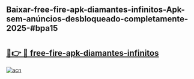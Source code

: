 ## Baixar-free-fire-apk-diamantes-infinitos-Apk-sem-anúncios-desbloqueado-completamente-2025-#bpa15

# <h2><a href="https://ainizakaria.my?title=free-fire-apk-diamantes-infinitos&ref=20M">🔗👉 🔴 free-fire-apk-diamantes-infinitos</a></h2>

[![acn](https://github.com/user-attachments/assets/0f9c940e-d8b0-45ae-aac7-cd30a18b3e1c)](https://ainizakaria.my?title=free-fire-apk-diamantes-infinitos&ref=20M)

